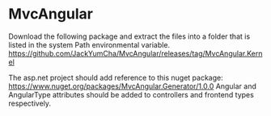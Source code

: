 # MvcAngular

Download the following package and extract the files into a folder that is listed in the system Path environmental variable.
https://github.com/JackYumCha/MvcAngular/releases/tag/MvcAngular.Kernel

The asp.net project should add reference to this nuget package:
https://www.nuget.org/packages/MvcAngular.Generator/1.0.0
Angular and AngularType attributes should be added to controllers and frontend types respectively.
